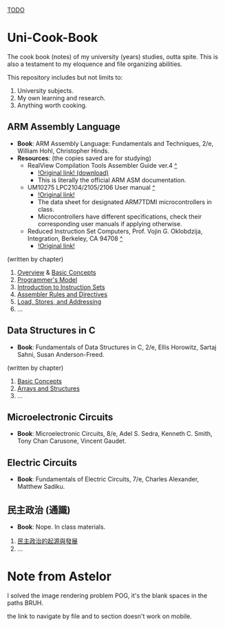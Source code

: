 [TODO](TODO.md)
# Uni-Cook-Book
The cook book (notes) of my university (years) studies, outta spite.
This is also a testament to my eloquence and file organizing abilities.

This repository includes but not limits to:
1. University subjects.
2. My own learning and research.
3. Anything worth cooking.

## ARM Assembly Language
- **Book**: ARM Assembly Language: Fundamentals and Techniques, 2/e, William Hohl, Christopher Hinds.
- **Resources**: (the copies saved are for studying)
  - RealView Compilation Tools Assembler Guide ver.4 [^](ARM-ASM/resources/DUI0204J_rvct_assembler_guide.pdf)
    - [!Original link! (download)](https://documentation-service.arm.com/static/5e9739fdc160f81d636ac1a2?token=)
    - This is literally the official ARM ASM documentation.
  - UM10275 LPC2104/2105/2106 User manual [^](/ARM-ASM/resources/LPC2104_2105_2106.pdf)
    - [!Original link!](https://www.nxp.com/docs/en/user-guide/UM10275.pdf)
    - The data sheet for designated ARM7TDMI microcontrollers in class.
    - Microcontrollers have different specifications, check their corresponding user manuals if applying otherwise.
  - Reduced Instruction Set Computers, Prof. Vojin G. Oklobdzija, Integration, Berkeley, CA 94708 [^](ARM-ASM/resources/RISC-Chaptr.PDF)
    - [!Original link!](https://www.ece.ucdavis.edu/~vojin/CLASSES/EEC180B/Fall99/Writings/RISC-Chaptr.PDF)

(written by chapter)
1. [Overview](/ARM-ASM/01-Overview.md) & [Basic Concepts](/ARM-ASM/01.2-Basics.md)
2. [Programmer's Model](/ARM-ASM/02-Programmer's-Model.md)
3. [Introduction to Instruction Sets](/ARM-ASM/03-Intro-to-Instruction-Sets.md)
4. [Assembler Rules and Directives](/ARM-ASM/04-Assembler-Rules-and-Directives.md)
5. [Load, Stores, and Addressing](/ARM-ASM/05-Loads-Stores-Addressing.md)
6. ...

## Data Structures in C
- **Book**: Fundamentals of Data Structures in C, 2/e, Ellis Horowitz, Sartaj Sahni, Susan Anderson-Freed.

(written by chapter)
1. [Basic Concepts](/Data-Structure-in-C/01-Basic-Concepts.md)
2. [Arrays and Structures](/Data-Structure-in-C/02-Arrays-and-Structures.md)
3. ...

## Microelectronic Circuits
- **Book**: Microelectronic Circuits, 8/e, Adel S. Sedra, Kenneth C. Smith, Tony Chan Carusone, Vincent Gaudet.

## Electric Circuits
- **Book**: Fundamentals of Electric Circuits, 7/e, Charles Alexander, Matthew Sadiku.

## 民主政治 (通識)
- **Book**: Nope. In class materials.

1. [民主政治的起源與發展](/民主政治/01-Origins-and-Evolvement.md)
2. ...

# Note from Astelor
I solved the image rendering problem POG, it's the blank spaces in the paths BRUH.

the link to navigate by file and to section doesn't work on mobile.

